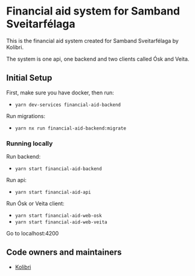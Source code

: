 # Financial aid system for Samband Sveitarfélaga

This is the financial aid system created for Samband Sveitarfélaga by Kolibri.

The system is one api, one backend and two clients called Ósk and Veita.

## Initial Setup

First, make sure you have docker, then run:

- `yarn dev-services financial-aid-backend`

Run migrations:

- `yarn nx run financial-aid-backend:migrate`

### Running locally

Run backend:

- `yarn start financial-aid-backend`

Run api:

- `yarn start financial-aid-api`

Run Ósk or Veita client:

- `yarn start financial-aid-web-osk`
- `yarn start financial-aid-web-veita`

Go to localhost:4200

## Code owners and maintainers

- [Kolibri](https://github.com/orgs/island-is/teams/kolibri-robin-hood)
